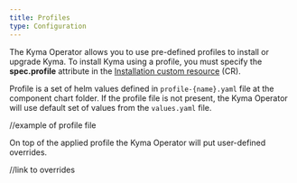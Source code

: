 ```yaml
---
title: Profiles
type: Configuration
---
```


The Kyma Operator allows you to use pre-defined profiles to install or upgrade Kyma. To install Kyma using a profile, you must specify the **spec.profile** attribute in the [Installation custom resource](#custom-resource-installation) (CR).

Profile is a set of helm values defined in `profile-{name}.yaml` file at the component chart folder. If the profile file is not present, the Kyma Operator will use default set of values from the `values.yaml` file.

//example of profile file

On top of the applied profile the Kyma Operator will put user-defined overrides.

//link to overrides
